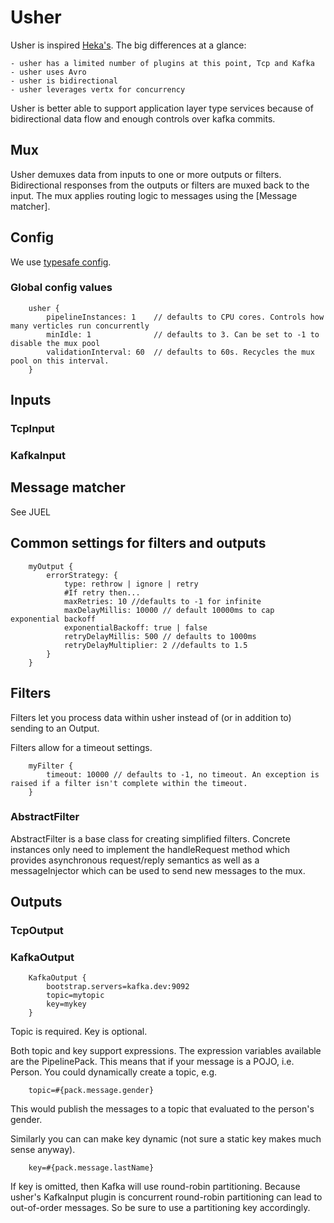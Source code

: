 # Usher

Usher is inspired [Heka's](https://hekad.readthedocs.org). The big differences at a glance:

    - usher has a limited number of plugins at this point, Tcp and Kafka
    - usher uses Avro
    - usher is bidirectional
    - usher leverages vertx for concurrency

Usher is better able to support application layer type services because of bidirectional data flow and enough controls
over kafka commits.

## Mux

Usher demuxes data from inputs to one or more outputs or filters. Bidirectional responses from the outputs or filters
are muxed back to the input. The mux applies routing logic to messages using the [Message matcher].

## Config

We use [typesafe config](https://github.com/typesafehub/config).

### Global config values

        usher {
            pipelineInstances: 1    // defaults to CPU cores. Controls how many verticles run concurrently
            minIdle: 1              // defaults to 3. Can be set to -1 to disable the mux pool
            validationInterval: 60  // defaults to 60s. Recycles the mux pool on this interval.
        }

## Inputs

### TcpInput

### KafkaInput


## Message matcher

See JUEL

## Common settings for filters and outputs

        myOutput {
            errorStrategy: {
                type: rethrow | ignore | retry
                #If retry then...
                maxRetries: 10 //defaults to -1 for infinite
                maxDelayMillis: 10000 // default 10000ms to cap exponential backoff
                exponentialBackoff: true | false
                retryDelayMillis: 500 // defaults to 1000ms
                retryDelayMultiplier: 2 //defaults to 1.5
            }
        }

## Filters

Filters let you process data within usher instead of (or in addition to) sending to an Output.

Filters allow for a timeout settings.

        myFilter {
            timeout: 10000 // defaults to -1, no timeout. An exception is raised if a filter isn't complete within the timeout.
        }

### AbstractFilter

AbstractFilter is a base class for creating simplified filters. Concrete instances only need to implement the handleRequest
method which provides asynchronous request/reply semantics as well as a messageInjector which can be used to send new
messages to the mux.

## Outputs

### TcpOutput

### KafkaOutput

        KafkaOutput {
            bootstrap.servers=kafka.dev:9092
            topic=mytopic
            key=mykey
        }

Topic is required. Key is optional.

Both topic and key support expressions. The expression variables available are the PipelinePack. This means that if
your message is a POJO, i.e. Person. You could dynamically create a topic, e.g.

        topic=#{pack.message.gender}

This would publish the messages to a topic that evaluated to the person's gender.

Similarly you can can make key dynamic (not sure a static key makes much sense anyway).

        key=#{pack.message.lastName}

If key is omitted, then Kafka will use round-robin partitioning. Because usher's KafkaInput plugin is concurrent
round-robin partitioning can lead to out-of-order messages. So be sure to use a partitioning key accordingly.